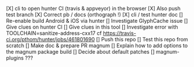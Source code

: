 [X] cli to open hunter CI (travis & appveyor) in the browser
  [X] Also push test branch
[X] Correct pb / docs (orthograph !)
  [X] cli / test hunter doc
[] Re-enable build Android & iOS via hunter
[] Investigate GlyphCache issue
  [] Give clues on hunter CI
  [] Give clues in this tool
[] Investigate error with TOOLCHAIN=sanitize-address-cxx17
  cf https://travis-ci.org/pthom/hunter/jobs/461801690
[] Push this repo
  [] Test this repo from scratch
  [] Make doc & prepare PR magnum
    [] Explain how to add options to the magnum package build
    [] Decide about default patches
[] magnum-plugins ???
